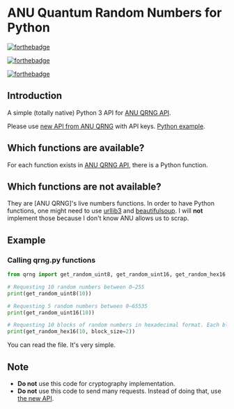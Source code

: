 # ANU Quantum Random Numbers for Python

[![forthebadge](https://forthebadge.com/images/badges/works-on-my-machine.svg)](https://forthebadge.com)

[![forthebadge](https://forthebadge.com/images/badges/made-with-python.svg)](https://forthebadge.com)

[![forthebadge](https://forthebadge.com/images/badges/powered-by-black-magic.svg)](https://forthebadge.com)

## Introduction

A simple (totally native) Python 3 API for [ANU QRNG API](https://qrng.anu.edu.au/contact/api-documentation/). 

Please use [new API from ANU QRNG](https://quantumnumbers.anu.edu.au/documentation) with API keys. [Python example](https://gist.github.com/cqtsma2/27af54ffddd6ababd114d9f642517611).

## Which functions **are** available?

For each function exists in [ANU QRNG API](https://qrng.anu.edu.au/contact/api-documentation/), there is a Python function.

## Which functions are **not** available?

They are [ANU QRNG]'s live numbers functions. In order to have Python functions, one might need to use [urllib3](https://urllib3.readthedocs.io/en/stable/) and [beautifulsoup](https://www.crummy.com/software/BeautifulSoup/bs4/doc/). I will **not** implement those because I don't know ANU allows us to scrap. 

## Example

### Calling qrng.py functions
```python
from qrng import get_random_uint8, get_random_uint16, get_random_hex16

# Requesting 10 random numbers between 0–255
print(get_random_uint8(10))

# Requesting 5 random numbers between 0–65535
print(get_random_uint16(10))

# Requesting 10 blocks of random numbers in hexadecimal format. Each block is between 0000–ffff
print(get_random_hex16(10, block_size=2))
```

You can read the file. It's very simple.

## Note

- **Do not** use this code for cryptography implementation.
- **Do not** use this code to send many requests. Instead of doing that, use [the new API](https://quantumnumbers.anu.edu.au/documentation).



